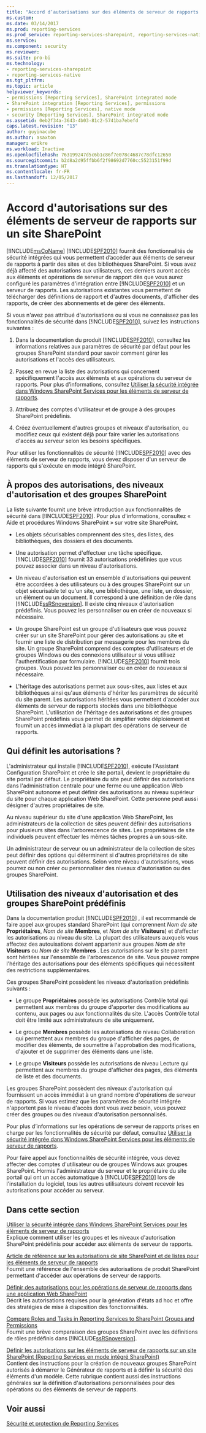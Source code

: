 ```yaml
---
title: "Accord d’autorisations sur des éléments de serveur de rapports sur un site SharePoint | Microsoft Docs"
ms.custom: 
ms.date: 03/14/2017
ms.prod: reporting-services
ms.prod_service: reporting-services-sharepoint, reporting-services-native
ms.service: 
ms.component: security
ms.reviewer: 
ms.suite: pro-bi
ms.technology:
- reporting-services-sharepoint
- reporting-services-native
ms.tgt_pltfrm: 
ms.topic: article
helpviewer_keywords:
- permissions [Reporting Services], SharePoint integrated mode
- SharePoint integration [Reporting Services], permissions
- permissions [Reporting Services], native mode
- security [Reporting Services], SharePoint integrated mode
ms.assetid: 0eb2f34a-3643-4b03-81c2-5741ba7ebefd
caps.latest.revision: "13"
author: guyinacube
ms.author: asaxton
manager: erikre
ms.workload: Inactive
ms.openlocfilehash: 763199247d5c6b1c86f7e078c4687c78dfc12650
ms.sourcegitcommit: b2d8a2d95ffbb6f2f98692d7760cc5523151f99d
ms.translationtype: HT
ms.contentlocale: fr-FR
ms.lasthandoff: 12/05/2017
---
```

# <a name="granting-permissions-on-report-server-items-on-a-sharepoint-site"></a>Accord d'autorisations sur des éléments de serveur de rapports sur un site SharePoint
  [!INCLUDE[msCoName](../../includes/msconame-md.md)] [!INCLUDE[SPF2010](../../includes/spf2010-md.md)] fournit des fonctionnalités de sécurité intégrées qui vous permettent d’accéder aux éléments de serveur de rapports à partir des sites et des bibliothèques SharePoint. Si vous avez déjà affecté des autorisations aux utilisateurs, ces derniers auront accès aux éléments et opérations de serveur de rapport dès que vous aurez configuré les paramètres d'intégration entre [!INCLUDE[SPF2010](../../includes/spf2010-md.md)] et un serveur de rapports. Les autorisations existantes vous permettent de télécharger des définitions de rapport et d'autres documents, d'afficher des rapports, de créer des abonnements et de gérer des éléments.  
  
 Si vous n'avez pas attribué d'autorisations ou si vous ne connaissez pas les fonctionnalités de sécurité dans [!INCLUDE[SPF2010](../../includes/spf2010-md.md)], suivez les instructions suivantes :  
  
1.  Dans la documentation du produit [!INCLUDE[SPF2010](../../includes/spf2010-md.md)], consultez les informations relatives aux paramètres de sécurité par défaut pour les groupes SharePoint standard pour savoir comment gérer les autorisations et l'accès des utilisateurs.  
  
2.  Passez en revue la liste des autorisations qui concernent spécifiquement l'accès aux éléments et aux opérations du serveur de rapports. Pour plus d’informations, consultez [Utiliser la sécurité intégrée dans Windows SharePoint Services pour les éléments de serveur de rapports](../../reporting-services/security/use-built-in-security-in-windows-sharepoint-services-for-report-server-items.md).  
  
3.  Attribuez des comptes d'utilisateur et de groupe à des groupes SharePoint prédéfinis.  
  
4.  Créez éventuellement d'autres groupes et niveaux d'autorisation, ou modifiez ceux qui existent déjà pour faire varier les autorisations d'accès au serveur selon les besoins spécifiques.  
  
 Pour utiliser les fonctionnalités de sécurité [!INCLUDE[SPF2010](../../includes/spf2010-md.md)] avec des éléments de serveur de rapports, vous devez disposer d'un serveur de rapports qui s'exécute en mode intégré SharePoint.  
  
## <a name="about-permissions-permission-levels-and-sharepoint-groups"></a>À propos des autorisations, des niveaux d'autorisation et des groupes SharePoint  
 La liste suivante fournit une brève introduction aux fonctionnalités de sécurité dans [!INCLUDE[SPF2010](../../includes/spf2010-md.md)]. Pour plus d'informations, consultez « Aide et procédures Windows SharePoint » sur votre site SharePoint.  
  
-   Les objets sécurisables comprennent des sites, des listes, des bibliothèques, des dossiers et des documents.  
  
-   Une autorisation permet d'effectuer une tâche spécifique. [!INCLUDE[SPF2010](../../includes/spf2010-md.md)] fournit 33 autorisations prédéfinies que vous pouvez associer dans un niveau d'autorisations.  
  
-   Un niveau d'autorisation est un ensemble d'autorisations qui peuvent être accordées à des utilisateurs ou à des groupes SharePoint sur un objet sécurisable tel qu'un site, une bibliothèque, une liste, un dossier, un élément ou un document. Il correspond à une définition de rôle dans [!INCLUDE[ssRSnoversion](../../includes/ssrsnoversion-md.md)]. Il existe cinq niveaux d'autorisation prédéfinis. Vous pouvez les personnaliser ou en créer de nouveaux si nécessaire.  
  
-   Un groupe SharePoint est un groupe d'utilisateurs que vous pouvez créer sur un site SharePoint pour gérer des autorisations au site et fournir une liste de distribution par messagerie pour les membres du site. Un groupe SharePoint comprend des comptes d'utilisateurs et de groupes Windows ou des connexions utilisateur si vous utilisez l'authentification par formulaire. [!INCLUDE[SPF2010](../../includes/spf2010-md.md)] fournit trois groupes. Vous pouvez les personnaliser ou en créer de nouveaux si nécessaire.  
  
-   L'héritage des autorisations permet aux sous-sites, aux listes et aux bibliothèques ainsi qu'aux éléments d'hériter les paramètres de sécurité du site parent. Les autorisations héritées vous permettent d'accéder aux éléments de serveur de rapports stockés dans une bibliothèque SharePoint. L'utilisation de l'héritage des autorisations et des groupes SharePoint prédéfinis vous permet de simplifier votre déploiement et fournit un accès immédiat à la plupart des opérations de serveur de rapports.  
  
## <a name="who-sets-permissions"></a>Qui définit les autorisations ?  
 L'administrateur qui installe [!INCLUDE[SPF2010](../../includes/spf2010-md.md)], exécute l'Assistant Configuration SharePoint et crée le site portail, devient le propriétaire du site portail par défaut. Le propriétaire du site peut définir des autorisations dans l'administration centrale pour une ferme ou une application Web SharePoint autonome et peut définir des autorisations au niveau supérieur du site pour chaque application Web SharePoint. Cette personne peut aussi désigner d'autres propriétaires de site.  
  
 Au niveau supérieur du site d'une application Web SharePoint, les administrateurs de la collection de sites peuvent définir des autorisations pour plusieurs sites dans l'arborescence de sites. Les propriétaires de site individuels peuvent effectuer les mêmes tâches propres à un sous-site.  
  
 Un administrateur de serveur ou un administrateur de la collection de sites peut définir des options qui déterminent si d'autres propriétaires de site peuvent définir des autorisations. Selon votre niveau d'autorisations, vous pourrez ou non créer ou personnaliser des niveaux d'autorisation ou des groupes SharePoint.  
  
## <a name="using-predefined-sharepoint-groups-and-permission-levels"></a>Utilisation des niveaux d'autorisation et des groupes SharePoint prédéfinis  
 Dans la documentation produit [!INCLUDE[SPF2010](../../includes/spf2010-md.md)] , il est recommandé de faire appel aux groupes standard SharePoint (qui comprennent *Nom de site* **Propriétaires**, *Nom de site* **Membres**, et *Nom de site* **Visiteurs**) et d’affecter les autorisations au niveau du site. La plupart des utilisateurs auxquels vous affectez des autouisations doivent appartenir aux groupes *Nom de site* **Visiteurs** ou *Nom de site* **Membres** . Les autorisations sur le site parent sont héritées sur l'ensemble de l'arborescence de site. Vous pouvez rompre l'héritage des autorisations pour des éléments spécifiques qui nécessitent des restrictions supplémentaires.  
  
 Ces groupes SharePoint possèdent les niveaux d'autorisation prédéfinis suivants :  
  
-   Le groupe **Propriétaires** possède les autorisations Contrôle total qui permettent aux membres du groupe d'apporter des modifications au contenu, aux pages ou aux fonctionnalités du site. L'accès Contrôle total doit être limité aux administrateurs de site uniquement.  
  
-   Le groupe **Membres** possède les autorisations de niveau Collaboration qui permettent aux membres du groupe d'afficher des pages, de modifier des éléments, de soumettre à l'approbation des modifications, d'ajouter et de supprimer des éléments dans une liste.  
  
-   Le groupe **Visiteurs** possède les autorisations de niveau Lecture qui permettent aux membres du groupe d'afficher des pages, des éléments de liste et des documents.  
  
 Les groupes SharePoint possèdent des niveaux d'autorisation qui fournissent un accès immédiat à un grand nombre d'opérations de serveur de rapports. Si vous estimez que les paramètres de sécurité intégrée n'apportent pas le niveau d'accès dont vous avez besoin, vous pouvez créer des groupes ou des niveaux d'autorisation personnalisés.  
  
 Pour plus d’informations sur les opérations de serveur de rapports prises en charge par les fonctionnalités de sécurité par défaut, consultez [Utiliser la sécurité intégrée dans Windows SharePoint Services pour les éléments de serveur de rapports](../../reporting-services/security/use-built-in-security-in-windows-sharepoint-services-for-report-server-items.md).  
  
 Pour faire appel aux fonctionnalités de sécurité intégrée, vous devez affecter des comptes d'utilisateur ou de groupes Windows aux groupes SharePoint. Hormis l'administrateur du serveur et le propriétaire du site portail qui ont un accès automatique à [!INCLUDE[SPF2010](../../includes/spf2010-md.md)] lors de l'installation du logiciel, tous les autres utilisateurs doivent recevoir les autorisations pour accéder au serveur.  
  
## <a name="in-this-section"></a>Dans cette section  
 [Utiliser la sécurité intégrée dans Windows SharePoint Services pour les éléments de serveur de rapports](../../reporting-services/security/use-built-in-security-in-windows-sharepoint-services-for-report-server-items.md)  
 Explique comment utiliser les groupes et les niveaux d'autorisation SharePoint prédéfinis pour accéder aux éléments de serveur de rapports.  
  
 [Article de référence sur les autorisations de site SharePoint et de listes pour les éléments de serveur de rapports](../../reporting-services/security/sharepoint-site-and-list-permission-reference-for-report-server-items.md)  
 Fournit une référence de l'ensemble des autorisations de produit SharePoint permettant d'accéder aux opérations de serveur de rapports.  
  
 [Définir des autorisations pour les opérations de serveur de rapports dans une application Web SharePoint](../../reporting-services/security/set-permissions-for-report-server-operations-in-a-sharepoint-web-application.md)  
 Décrit les autorisations requises pour la génération d'états ad hoc et offre des stratégies de mise à disposition des fonctionnalités.  
  
 [Compare Roles and Tasks in Reporting Services to SharePoint Groups and Permissions](../../reporting-services/security/reporting-services-roles-tasks-vs-sharepoint-groups-permissions.md)  
 Fournit une brève comparaison des groupes SharePoint avec les définitions de rôles prédéfinis dans [!INCLUDE[ssRSnoversion](../../includes/ssrsnoversion-md.md)].  
  
 [Définir les autorisations sur les éléments de serveur de rapports sur un site SharePoint &#40;Reporting Services en mode intégré SharePoint&#41;](../../reporting-services/security/set-permissions-for-report-server-items-on-a-sharepoint-site.md)  
 Contient des instructions pour la création de nouveaux groupes SharePoint autorisés à démarrer le Générateur de rapports et à définir la sécurité des éléments d'un modèle. Cette rubrique contient aussi des instructions générales sur la définition d'autorisations personnalisées pour des opérations ou des éléments de serveur de rapports.  
  
## <a name="see-also"></a>Voir aussi  
 [Sécurité et protection de Reporting Services](../../reporting-services/security/reporting-services-security-and-protection.md)  
  
  

